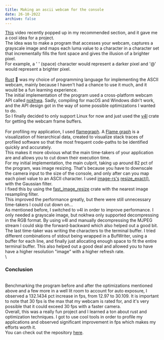 ```yaml
---
title: Making an ascii webcam for the console
date: 26-10-2022
archive: false
---
```


[This](https://www.youtube.com/watch?v=QMYfkOtYYlg) video recently popped up in
my recommended section, and it gave me a cool idea for a project.
\
The idea was to make a program that accesses your webcam, captures a grayscale
image and maps each luma value to a character in a character set that
incrementally fills the font space and gives the 
illusion of a brighter pixel.
\
For example, a ' ' (space) character would represent a darker pixel and '@'
would represent a brighter pixel.
\
\
[Rust](https://www.rust-lang.org/) 🦀 was my choice of programming language for
implementing the ASCII webcam, mainly because I haven't had a chance to use it
much, and it would be a fun learning experience.
\
The initial implementation of the program used a cross-platform webcam API
called [nokhwa](https://crates.io/crates/nokhwa). Sadly, compiling for macOS and
Windows didn't work, and the API design got in the way of some possible
optimizations I wanted to do.
\
So I finally decided to only support Linux for now and just used the
[v4l](https://crates.io/crates/v4l) crate for getting the webcam frame buffers.
\
\
For profiling my application, I used
[flamegraph](https://github.com/flamegraph-rs/flamegraph). A [Flame
graph](https://www.brendangregg.com/flamegraphs.html) is a visualization of
hierarchical data, created to visualize stack traces of profiled software so
that the most frequent code-paths to be identified quickly and accurately.
\
This makes it more obvious what the main time-takers of your application are and
allows you to cut down their execution time.
\
For my initial implementation, the main culprit, taking up around 82 pct of the
program, was image resizing. That's because you have to downscale the camera
input to the size of the console, and only after can you map each pixel value to
an ASCII character. I used [image-rs's](https://crates.io/crates/image)
[resize_exact()](https://docs.rs/image/latest/image/enum.DynamicImage.html#method.resize_exact),
with the Gaussian filter.
\
I fixed this by using the
[fast_image_resize](https://crates.io/crates/fast_image_resize) crate with the
nearest image resampling filter.
\
This improved the performance greatly, but there were still unnecessary
time-takers I could cut down on…
\
As mentioned before, I switched to v4l in order to improve performance. I only
needed a grayscale image, but nokhwa only supported decompressing in the RGB
format. By using v4l and manually decompressing the MJPEG stream I could skip
the forward-backward which also helped out a good bit.
\
The last time-taker was writing the characters to the terminal buffer. I tried
different combinations of stdout being wrapped in a BufWriter, using a buffer
for each line, and finally just allocating enough space to fit the entire
terminal buffer. This also helped out a good deal and allowed you to have have a
higher resolution "image" with a higher refresh rate.
\
\
### Conclusion
\
Benchmarking the program before and after the optimizations mentioned above and
a few more in a well lit room to account for auto exposure, I observed a
132.1434 pct increase in fps, from 12.97 to 30.109. It is important to note that
30 fps is the max that my webcam is rated for, and it's very possible that it
could exceed 30 fps with a faster camera.
\
Overall, this was a really fun project and I learned a ton about rust and
optimization techniques. I got to use cool tools in order to profile my
applications and observed significant improvement in fps which makes my efforts
worth it.
\
You can check out the repository
[here](https://github.com/vilhelmbergsoe/asciicam.git).
